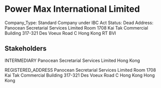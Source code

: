 # Power Max International Limited
Company_Type: Standard Company under IBC Act
Status: Dead
Address: Panocean Secretarial Services Limited Room 1708 Kai Tak Commercial Building 317-321 Des Voeux Road C Hong Kong RT BVI

## Stakeholders
INTERMEDIARY
Panocean Secretarial Services Limited
Hong Kong


REGISTERED_ADDRESS
Panocean Secretarial Services Limited Room 1708 Kai Tak Commercial Building 317-321 Des Voeux Road C Hong Kong
Hong Kong


